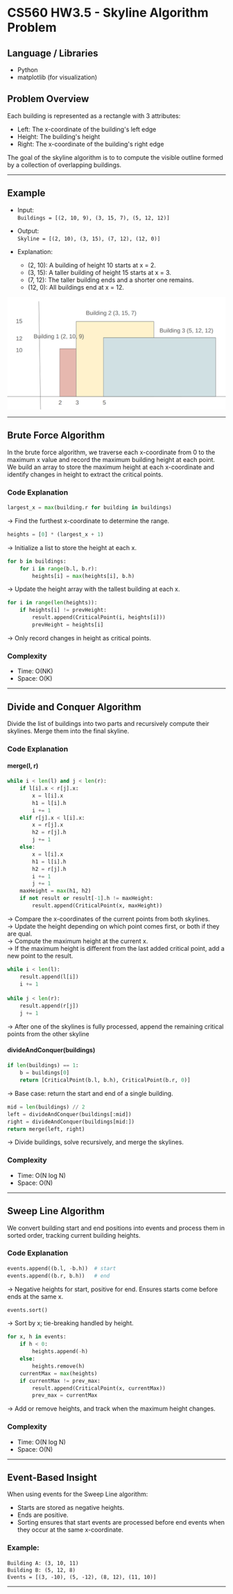 # CS560 HW3.5 - Skyline Algorithm Problem

## Language / Libraries
- Python
- matplotlib (for visualization)

## Problem Overview
Each building is represented as a rectangle with 3 attributes:
- Left: The x-coordinate of the building's left edge
- Height: The building's height
- Right: The x-coordinate of the building's right edge

The goal of the skyline algorithm is to to compute the visible outline formed by a collection of overlapping buildings.

---

## Example
- Input:  
  `Buildings = [(2, 10, 9), (3, 15, 7), (5, 12, 12)]`

- Output:  
  `Skyline = [(2, 10), (3, 15), (7, 12), (12, 0)]`

- Explanation:
  - (2, 10): A building of height 10 starts at x = 2.
  - (3, 15): A taller building of height 15 starts at x = 3.
  - (7, 12): The taller building ends and a shorter one remains.
  - (12, 0): All buildings end at x = 12.

![Skyline Visualization](skyline.png)

---

## Brute Force Algorithm

In the brute force algorithm, we traverse each x-coordinate from 0 to the maximum x value and record the maximum building height at each point.  
We build an array to store the maximum height at each x-coordinate and identify changes in height to extract the critical points.

### Code Explanation
```python
largest_x = max(building.r for building in buildings)
```
→ Find the furthest x-coordinate to determine the range.

```python
heights = [0] * (largest_x + 1)
```
→ Initialize a list to store the height at each x.

```python
for b in buildings:
    for i in range(b.l, b.r):
        heights[i] = max(heights[i], b.h)
```
→ Update the height array with the tallest building at each x.

```python
for i in range(len(heights)):
    if heights[i] != prevHeight:
        result.append(CriticalPoint(i, heights[i]))
        prevHeight = heights[i]
```
→ Only record changes in height as critical points.

### Complexity
- Time: O(NK)
- Space: O(K)

---

## Divide and Conquer Algorithm

Divide the list of buildings into two parts and recursively compute their skylines. Merge them into the final skyline.

### Code Explanation

#### merge(l, r)
```python
while i < len(l) and j < len(r):
    if l[i].x < r[j].x:
        x = l[i].x
        h1 = l[i].h
        i += 1
    elif r[j].x < l[i].x:
        x = r[j].x
        h2 = r[j].h
        j += 1
    else:
        x = l[i].x
        h1 = l[i].h
        h2 = r[j].h
        i += 1
        j += 1
    maxHeight = max(h1, h2)
    if not result or result[-1].h != maxHeight:
        result.append(CriticalPoint(x, maxHeight))
```
→ Compare the x-coordinates of the current points from both skylines. <br>
→ Update the height depending on which point comes first, or both if they are qual. <br>
→ Compute the maximum height at the current x. <br>
→ If the maximum height is different from the last added critical point, add a new point to the result. <br>



```python
while i < len(l):
    result.append(l[i])
    i += 1

while j < len(r):
    result.append(r[j])
    j += 1
```
→ After one of the skylines is fully processed, append the remaining critical points from the other skyline



#### divideAndConquer(buildings)
```python
if len(buildings) == 1:
    b = buildings[0]
    return [CriticalPoint(b.l, b.h), CriticalPoint(b.r, 0)]
```
→ Base case: return the start and end of a single building.

```python
mid = len(buildings) // 2
left = divideAndConquer(buildings[:mid])
right = divideAndConquer(buildings[mid:])
return merge(left, right)
```
→ Divide buildings, solve recursively, and merge the skylines.

### Complexity
- Time: O(N log N)
- Space: O(N)

---

## Sweep Line Algorithm

We convert building start and end positions into events and process them in sorted order, tracking current building heights.

### Code Explanation
```python
events.append((b.l, -b.h))  # start
events.append((b.r, b.h))   # end
```
→ Negative heights for start, positive for end. Ensures starts come before ends at the same x.

```python
events.sort()
```
→ Sort by x; tie-breaking handled by height.

```python
for x, h in events:
    if h < 0:
        heights.append(-h)
    else:
        heights.remove(h)
    currentMax = max(heights)
    if currentMax != prev_max:
        result.append(CriticalPoint(x, currentMax))
        prev_max = currentMax
```
→ Add or remove heights, and track when the maximum height changes.

### Complexity
- Time: O(N log N)
- Space: O(N)

---

## Event-Based Insight

When using events for the Sweep Line algorithm:
- Starts are stored as negative heights.
- Ends are positive.
- Sorting ensures that start events are processed before end events when they occur at the same x-coordinate.

### Example:
```
Building A: (3, 10, 11)
Building B: (5, 12, 8)
Events = [(3, -10), (5, -12), (8, 12), (11, 10)]
```

---